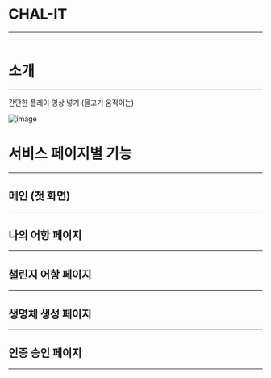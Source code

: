 # CHAL-IT

***
***

# 소개
<hr/>

간단한 플레이 영상 넣기 (물고기 움직이는)

![image](https://user-images.githubusercontent.com/88331311/146481532-054cafbb-6062-4b3a-93ae-bbf472865f22.png)

# 서비스 페이지별 기능
<hr/>

## 메인  (첫 화면)
<hr/>

## 나의 어항 페이지
<hr/>

## 챌린지 어항 페이지
<hr/>

## 생명체 생성 페이지
<hr/>

## 인증 승인 페이지
<hr/>
